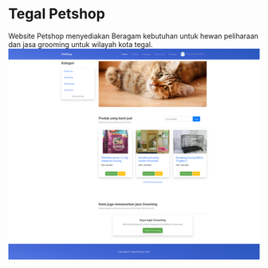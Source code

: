 # Tegal Petshop

Website Petshop menyediakan Beragam kebutuhan untuk hewan peliharaan dan jasa grooming untuk wilayah kota tegal.
![alt text](ss-01.png)
